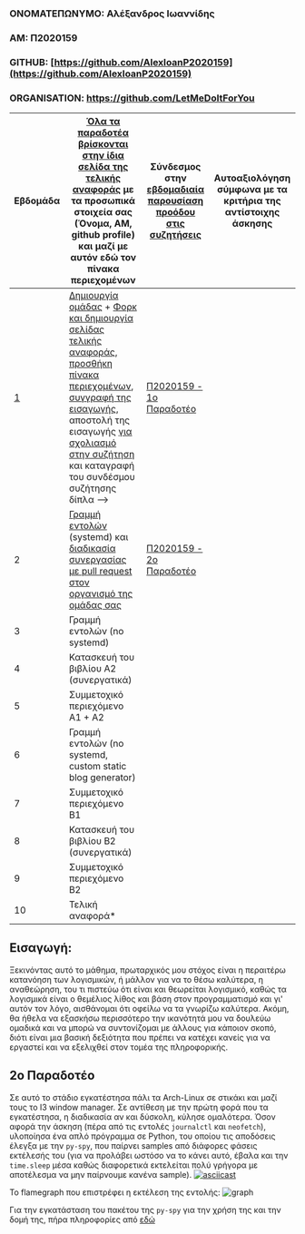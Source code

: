 ### ΟΝΟΜΑΤΕΠΩΝΥΜΟ: Αλέξανδρος Ιωαννίδης

### ΑΜ: Π2020159

### GITHUB: [https://github.com/AlexIoanP2020159](https://github.com/AlexIoanP2020159)

### ORGANISATION: https://github.com/LetMeDoItForYou

| Εβδομάδα | [Όλα τα παραδοτέα βρίσκονται στην ίδια σελίδα της τελικής αναφοράς](https://epidrome.github.io/teaching/deliverables/) με τα προσωπικά στοιχεία σας (Όνομα, ΑΜ, github profile) και μαζί με αυτόν εδώ τον πίνακα περιεχομένων | Σύνδεσμος στην [εβδομαδιαία παρουσίαση προόδου στις συζητήσεις](https://github.com/courses-ionio/sw/discussions/categories/show-and-tell) | Αυτοαξιολόγηση σύμφωνα με τα κριτήρια της αντίστοιχης άσκησης |
| --- | --- | --- | --- |
| [1](https://github.com/AlexIoanP2020159/sw/tree/2020159/projects/2020159#%CE%B5%CE%B9%CF%83%CE%B1%CE%B3%CF%89%CE%B3%CE%AE) | [Δημιουργία ομάδας](https://epidrome.github.io/teaching/team/) + [Φορκ και δημιουργία σελίδας τελικής αναφοράς](https://epidrome.github.io/teaching/guide/), [προσθήκη πίνακα περιεχομένων](https://raw.githubusercontent.com/courses-ionio/sw/master/README.md), [συγγραφή της εισαγωγής](https://epidrome.github.io/teaching/intro/), αποστολή της εισαγωγής [για σχολιασμό στην συζήτηση](https://github.com/courses-ionio/sw/discussions/categories/show-and-tell) και καταγραφή του συνδέσμου συζήτησης δίπλα --> | [Π2020159 - 1ο Παραδοτέο](https://github.com/courses-ionio/sw/discussions/1225) | |
| 2 | [Γραμμή εντολών](https://epidrome.github.io/teaching/cli) (systemd) και [διαδικασία συνεργασίας με pull request στον οργανισμό της ομάδας σας](https://epidrome.github.io/teaching/team) | [Π2020159 - 2ο Παραδοτέο](https://github.com/courses-ionio/sw/discussions/1269) | |
| 3 | Γραμμή εντολών (no systemd) | | |
| 4 | Κατασκευή του βιβλίου Α2 (συνεργατικά) | | |
| 5 | Συμμετοχικό περιεχόμενο A1 + A2 | | |
| 6 | Γραμμή εντολών (no systemd, custom static blog generator) | | |
| 7 | Συμμετοχικό περιεχόμενο B1 | | |
| 8 | Κατασκευή του βιβλίου Β2 (συνεργατικά) | | |
| 9 | Συμμετοχικό περιεχόμενο B2 | | |
| 10 | Τελική αναφορά* | | |

## Εισαγωγή:
Ξεκινόντας αυτό το μάθημα, πρωταρχικός μου στόχος είναι η περαιτέρω κατανόηση των λογισμικών, ή μάλλον για να το θέσω καλύτερα, η αναθεώρηση, του τι πιστεύω ότι είναι και θεωρείται λογισμικό, καθώς τα λογισμικά είναι ο θεμέλιος λίθος και βάση στον προγραμματισμό και γι' αυτόν τον λόγο, αισθάνομαι ότι οφείλω να τα γνωρίζω καλύτερα. Ακόμη, θα ήθελα να εξασκήσω περισσότερο την ικανότητά μου να δουλεύω ομαδικά και να μπορώ να συντονίζομαι με άλλους για κάποιον σκοπό, διότι είναι μια βασική δεξιότητα που πρέπει να κατέχει κανείς για να εργαστεί και να εξελιχθεί στον τομέα της πληροφορικής.

## 2ο Παραδοτέο 
Σε αυτό το στάδιο εγκατέστησα πάλι τα Arch-Linux σε στικάκι και μαζί τους το I3 window manager. Σε αντίθεση με την πρώτη φορά που τα εγκατέστησα, η διαδικασία αν και δύσκολη, κύλησε ομαλότερα.
Όσον αφορά την άσκηση (πέρα από τις εντολές ``journalctl`` και ``neofetch``), υλοποίησα ένα απλό πρόγραμμα σε Python, του οποίου τις αποδόσεις έλεγξα με την ``py-spy``, που παίρνει samples από διάφορες φάσεις εκτέλεσής του (για να προλάβει ωστόσο να το κάνει αυτό, έβαλα και την ``time.sleep`` μέσα καθώς διαφορετικά εκτελείται πολύ γρήγορα με αποτέλεσμα να μην παίρνουμε κανένα sample).
[![asciicast](https://asciinema.org/a/wCiTV5YE7P7u9T591pSAO5uFG.svg)](https://asciinema.org/a/wCiTV5YE7P7u9T591pSAO5uFG)

Το flamegraph που επιστρέφει η εκτέλεση της εντολής:
![graph](https://user-images.githubusercontent.com/115098011/221374511-9c07c246-410c-443c-9f0d-158b12f0c164.svg)

Για την εγκατάσταση του πακέτου της ``py-spy`` για την χρήση της και την δομή της, πήρα πληροφορίες από [εδώ](https://github.com/benfred/py-spy)
